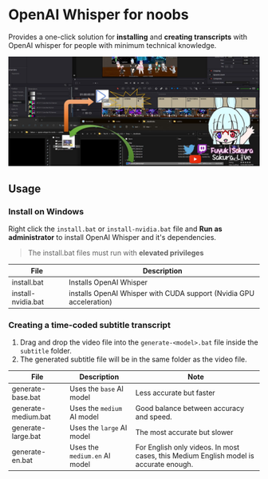 # OpenAI Whisper for noobs

Provides a one-click solution for **installing** and **creating transcripts** with OpenAI whisper for people with minimum technical knowledge.

![OpenAI Whisper workflow](./images/workflow_illustrate.jpg)

## Usage

### Install on Windows

Right click the `install.bat` or `install-nvidia.bat` file
and **Run as administrator** to install OpenAI Whisper and it's dependencies.

> The install.bat files must run with **elevated privileges**

| File | Description |
| ---- | ----------- |
| install.bat | Installs OpenAI Whisper |
| install-nvidia.bat | installs OpenAI Whisper with CUDA support (Nvidia GPU acceleration) |

### Creating a time-coded subtitle transcript

1. Drag and drop the video file into the `generate-<model>.bat` file inside the `subtitle` folder.
2. The generated subtitle file will be in the same folder as the video file.

| File | Description | Note |
| ---- | ----------- | ---- |
| generate-base.bat | Uses the `base` AI model | Less accurate but faster |
| generate-medium.bat | Uses the `medium` AI model | Good balance between accuracy and speed. |
| generate-large.bat | Uses the `large` AI model | The most accurate but slower |
| generate-en.bat | Uses the `medium.en` AI model | For English only videos. In most cases, this Medium English model is accurate enough. |
